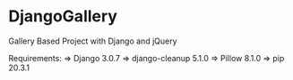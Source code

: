 # DjangoGallery
Gallery Based Project with Django and jQuery

Requirements:
=> Django              3.0.7
=> django-cleanup      5.1.0
=> Pillow              8.1.0
=> pip                 20.3.1
